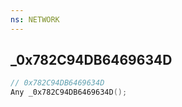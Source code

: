 ```yaml
---
ns: NETWORK
---
```

## _0x782C94DB6469634D

```c
// 0x782C94DB6469634D
Any _0x782C94DB6469634D();
```

